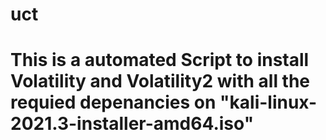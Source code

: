 # uct
# This is a automated Script to install Volatility and Volatility2 with all the requied depenancies on "kali-linux-2021.3-installer-amd64.iso"
